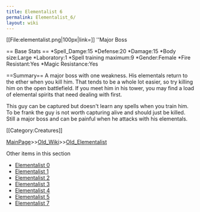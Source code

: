 ```yaml
---
title: Elementalist 6
permalink: Elementalist_6/
layout: wiki
---
```

[[File:elementalist.png|100px|link=]] ''Major Boss


== Base Stats ==
*Spell_Damge:15
*Defense:20
*Damage:15
*Body size:Large
*Laboratory:1
*Spell training maximum:9
*Gender:Female
*Fire Resistant:Yes
*Magic Resistance:Yes

==Summary==
A major boss with one weakness. His elementals return to the ether when you kill him. That tends to be a whole lot easier, so try killing him on the open battlefield. If you meet him in his tower, you may find a load of elemental spirits that need dealing with first.

This guy can be captured but doesn't learn any spells when you train him. To be frank the guy is not worth capturing alive and should just be killed. Still a major boss and can be painful when he attacks with his elementals.

[[Category:Creatures]]

[MainPage](/keeperrl_wiki/ "wikilink")>>[Old_Wiki](/keeperrl_wiki/Old_Wiki "wikilink")>>[Old_Elementalist](/keeperrl_wiki/Old_Elementalist "wikilink")

Other items in this section
-    [Elementalist 0](/keeperrl_wiki/Elementalist_0 "wikilink")
-    [Elementalist 1](/keeperrl_wiki/Elementalist_1 "wikilink")
-    [Elementalist 2](/keeperrl_wiki/Elementalist_2 "wikilink")
-    [Elementalist 3](/keeperrl_wiki/Elementalist_3 "wikilink")
-    [Elementalist 4](/keeperrl_wiki/Elementalist_4 "wikilink")
-    [Elementalist 5](/keeperrl_wiki/Elementalist_5 "wikilink")
-    [Elementalist 7](/keeperrl_wiki/Elementalist_7 "wikilink")
